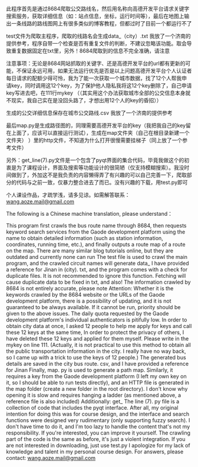 此程序首先是通过8684爬取公交路线名，然后用名称向高德开发平台请求关键字搜索服务，获取详细信息（如：站点信息，坐标，运行时间等），最后在地图上输出一条线路的路线图网上有很多类似的博客教程，但都过时了目前一个都运行不了

test文件为爬取主程序，爬取的线路名会生成data_（city）.txt 我放了一个济南的提供参考，程序自带一个检查是否有重复文件的判断，不建议忽略该功能。取会导致重复数据固定在txt里，另外！8684爬取到的信息不完全准确，请注意

注意事项：无论是8684网站抓取的关键字、还是高德开发平台的url都有更新的可能，不保证永远可用，如果无法运行优先是否是以上问题高德开发平台个人认证者每日请求的配额少得可怜，我为了能一次获取一个城市数据，找了12个人帮我申请key，同时调用这12个key，为了保护他人隐私我将这12个key删除了，自己申请key写进去吧，在111行mykey    （（其实用这个办法获取城市全部的公交信息本身就不现实，我自己实在是没回头路了，才想出用12个人的key的昏招））

生成的公交详细信息保存在城市公交路线.csv 我放了一个济南的提供参考

最后map.py是生成路径图的，同理需要高德开发平台的key（我把我自己的key留在上面了，应该可以直接运行测试），生成在map文件夹（自己在根目录新建一个文件夹） ）里的http文件，不知道为什么打开很慢需要挂梯子（同上放了一个参考文件）

另外：get_line(7).py文件是一个包含了pyqt界面的集合代码，毕竟我做这个的初衷是为了课程设计，界面及搜索等功能设计的很简陋（仅支持模糊搜索）。我没时间做到了，外加这不是我负责的内容懒得弄了有兴趣的可以自己完善一下，爬取部分的代码与之前一致，仅暴力整合进去了而已。没有兴趣的下载，用test.py即可

个人课设作品，才疏学浅，请多见谅。如需解答联系：wang.aoze.mail@gmail.com

The following is a Chinese machine translation, please understand：


This program first crawls the bus route name through 8684, then requests keyword search services from the Gaode development platform using the name to obtain detailed information (such as station information, coordinates, running time, etc.), and finally outputs a route map of a route on the map. There are many similar blog tutorials online, but they are outdated and currently none can run
The test file is used to crawl the main program, and the crawled circuit names will generate data_ I have provided a reference for Jinan in (city). txt, and the program comes with a check for duplicate files. It is not recommended to ignore this function. Fetching will cause duplicate data to be fixed in txt, and also! The information crawled by 8684 is not entirely accurate, please note
Attention: Whether it is the keywords crawled by the 8684 website or the URLs of the Gaode development platform, there is a possibility of updating, and it is not guaranteed to be always available. If it cannot be run, priority should be given to the above issues. The daily quota requested by the Gaode development platform's individual authenticators is pitifully low. In order to obtain city data at once, I asked 12 people to help me apply for keys and call these 12 keys at the same time, In order to protect the privacy of others, I have deleted these 12 keys and applied for them myself. Please write in the mykey on line 111. (Actually, it is not practical to use this method to obtain all the public transportation information in the city. I really have no way back, so I came up with a trick to use the keys of 12 people.)
The generated bus details are saved in the city bus route. csv, and I have provided a reference for Jinan
Finally, map. py is used to generate a path map. Similarly, it requires a key from the Gaode development platform (I left my own key on it, so I should be able to run tests directly), and an HTTP file is generated in the map folder (create a new folder in the root directory). I don't know why opening it is slow and requires hanging a ladder (as mentioned above, a reference file is also included)
Additionally: get_ The line (7). py file is a collection of code that includes the pyqt interface. After all, my original intention for doing this was for course design, and the interface and search functions were designed very rudimentary (only supporting fuzzy search). I don't have time to do it, and I'm too lazy to handle the content that's not my responsibility. If you're interested, you can improve it yourself. The crawling part of the code is the same as before, it's just a violent integration. If you are not interested in downloading, just use test.py
I apologize for my lack of knowledge and talent in my personal course design. For answers, please contact: wang.aoze.mail@gmail.com
